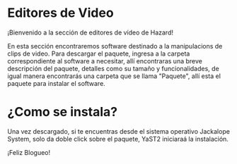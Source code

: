 # Editores de Video

¡Bienvenido a la sección de editores de vídeo de Hazard!

En esta sección encontraremos software destinado a la manipulacions de clips de video.
Para descargar el paquete, ingresa a la carpeta correspondiente al software a necesitar, allí encontraras una breve descripción del paquete, detalles como su tamaño y funcionalidades, de igual manera encontrarás una carpeta que se llama "Paquete", allí esta el paquete para instalar el software.

# ¿Como se instala?

Una vez descargado, si te encuentras desde el sistema operativo Jackalope System, solo da doble click sobre el paquete, YaST2 iniciaraá la instalación.

¡Feliz Blogueo!
